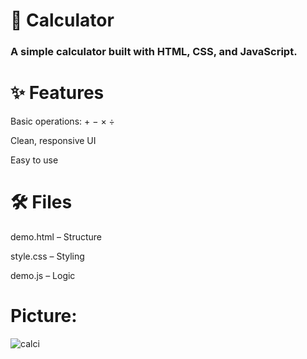 <h1>🧮 Calculator</h1>
<h3>A simple calculator built with HTML, CSS, and JavaScript.</h3>

<h1>✨ Features</h1>
Basic operations: + − × ÷


Clean, responsive UI


Easy to use

<h1>🛠️ Files</h1>

demo.html – Structure

style.css – Styling

demo.js – Logic

<h1>Picture:</h1>


![calci](https://github.com/user-attachments/assets/dbb10c96-0823-4cef-ba9b-f9c6284f30c9)
